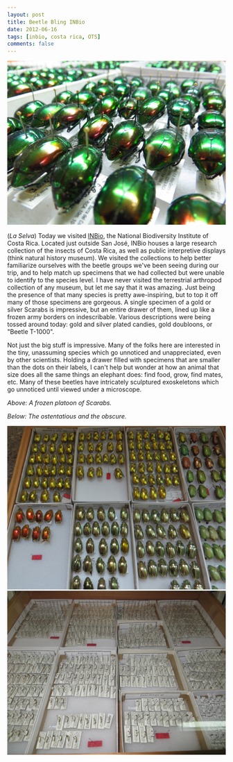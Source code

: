 ```yaml
---
layout: post
title: Beetle Bling INBio
date: 2012-06-16
tags: [inbio, costa rica, OTS]
comments: false
---
```


![scarab army](/images/img_1255-copy.jpg)

(*La Selva*) Today we visited [INBio](http://www.inbio.ac.cr/en/default.html), the National Biodiversity Institute of Costa Rica. Located just outside San José, INBio houses a large research collection of the insects of Costa Rica, as well as public interpretive displays (think natural history museum). We visited the collections to help better familiarize ourselves with the beetle groups we've been seeing during our trip, and to help match up specimens that we had collected but were unable to identify to the species level. I have never visited the terrestrial arthropod collection of any museum, but let me say that it was amazing. Just being the presence of that many species is pretty awe-inspiring, but to top it off many of those specimens are gorgeous. A single specimen of a gold or silver Scarabs is impressive, but an entire drawer of them, lined up like a frozen army borders on indescribable. Various descriptions were being tossed around today: gold and silver plated candies, gold doubloons, or "Beetle T-1000".

Not just the big stuff is impressive. Many of the folks here are interested in the tiny, unassuming species which go unnoticed and unappreciated, even by other scientists. Holding a drawer filled with specimens that are smaller than the dots on their labels, I can't help but wonder at how an animal that size does all the same things an elephant does: find food, grow, find mates, etc. Many of these beetles have intricately sculptured exoskeletons which go unnoticed until viewed under a microscope.

*Above: A frozen platoon of Scarabs.*

*Below: The ostentatious and the obscure.*

![glittering](/images/img_1335-copy.jpg)
![tiny beetles](/images/img_1391-copy.jpg)


